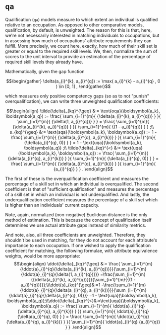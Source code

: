 # `qa`
Qualification (`qa`) models measure to which extent an individual is qualified relative to an occupation. As opposed to other comparative models, qualification, by default, is unweighted. The reason for this is that, here, we're not necessarily interested in matching individuals to occupations, but in assessing how much of occupations' attribute requirements they can fulfill. More precisely, we count here, exactly, how much of their skill set is greater or equal to the required skill levels. We, then, normalize the sum of scores to the unit interval to provide an estimation of the percentage of required skill levels they already have.

Mathematically, given the gap function
```math
\begin{gather}
    \delta(a_{i}^{k}, a_{i}^{q}) :=
    \max(
    a_{i}^{k} - a_{i}^{q}
    , 0
    )
    \in [0, 1]
    ,
\end{gather}
```
which measures only positive competency gaps (so as to not "punish" overqualification), we can write three unweighted qualification coefficients:
```math
\begin{align}
    \tilde{\delta}_{kq}^{\geq} 
    &:=
    \text{oqa}(\boldsymbol{a_k}, \boldsymbol{a_q}) :=
    \frac{
    \sum_{i=1}^{m}{
    {\delta(a_{i}^{k}, a_{i}^{q})}
    }
    }{
    \sum_{i=1}^{m}{
    {\delta(1, a_{i}^{q})}
    }
    } =
    \frac{
    \sum_{i=1}^{m}{
    {\delta(a_{i}^{k}, a_{i}^{q})}
    }
    }{
    \sum_{i=1}^{m}{
    {(1 - a_{i}^{q})}
    }
    }
    ;\\
    s_{kq}^{\geq}
    &:=
    \text{sqa}(\boldsymbol{a_k}, \boldsymbol{a_q}) :=
    1 -
    \frac{
    \sum_{i=1}^{m}{
    {\delta(a_{i}^{q}, a_{i}^{k})}
    }
    }{
    \sum_{i=1}^{m}{
    {\delta(a_{i}^{q}, 0)}
    }
    } =
    1 - \text{uqa}(\boldsymbol{a_k}, \boldsymbol{a_q})
    ;\\
    \tilde{\delta}_{kq}^{<}
    &:=
    \text{uqa}(\boldsymbol{a_k}, \boldsymbol{a_q}) :=
    \frac{
    \sum_{i=1}^{m}{
    {\delta(a_{i}^{q}, a_{i}^{k})}
    }
    }{
    \sum_{i=1}^{m}{
    {\delta(a_{i}^{q}, 0)}
    }
    } =
    \frac{
    \sum_{i=1}^{m}{
    {\delta(a_{i}^{q}, a_{i}^{k})}
    }
    }{
    \sum_{i=1}^{m}{
    {a_{i}^{q}}
    }
    }
    .
\end{align}
```

The first of these is the overqualification coefficient and measures the percentage of a skill set in which an individual is overqualified. The second coefficient is that of "sufficient qualification" and measures the percentage of a skill set in which an individual is not underqualified. And lastly, the underqualification coefficient measures the percentage of a skill set which is higher than an individuals' current capacity.

Note, again, normalized (non-negative) Euclidean distance is the only method of estimation. This is because the concept of qualification itself determines we use actual attribute gaps instead of similarity metrics.

And note, also, all three coefficients are unweighted. Therefore, they shouldn't be used in matching, for they do not account for each attribute's importance to each occupation. If one wished to apply the qualification coefficient for matching, the following formulae, with attribute equivalence weights, would be more appropriate:
$$\begin{align} \ddot{\delta}_{kq}^{\geq} &:= \frac{ \sum_{i=1}^{m}{\ddot{a}_{i}^{q}{\delta(a_{i}^{k}, a_{i}^{q})}}}{\sum_{i=1}^{m}{\ddot{a}_{i}^{q}{\delta(1, a_{i}^{q})}}} =\frac{\sum_{i=1}^{m}{{\delta(a_{i}^{k}, a_{i}^{q})}}}{\sum_{i=1}^{m}{{(1 - a_{i}^{q})}}};\\\ddot{s}_{kq}^{\geq}&:=1 -\frac{\sum_{i=1}^{m}{\ddot{a}_{i}^{q}{\delta(a_{i}^{q}, a_{i}^{k})}}}{\sum_{i=1}^{m}{\ddot{a}_{i}^{q}{\delta(a_{i}^{q}, 0)}}} =1 - \text{uqa}(\boldsymbol{a_k}, \boldsymbol{a_q});\\\ddot{\delta}_{kq}^{<}&:=\text{uqa}(\boldsymbol{a_k}, \boldsymbol{a_q}) :=    \frac{    \sum_{i=1}^{m}{    \ddot{a}_{i}^{q}    {\delta(a_{i}^{q}, a_{i}^{k})}    }    }{    \sum_{i=1}^{m}{    \ddot{a}_{i}^{q}    {\delta(a_{i}^{q}, 0)}    }    } =    \frac{    \sum_{i=1}^{m}{    \ddot{a}_{i}^{q}    {\delta(a_{i}^{q}, a_{i}^{k})}    }    }{    \sum_{i=1}^{m}{    \ddot{a}_{i}^{q}    {a_{i}^{q}}    }    }    .\end{align}$$